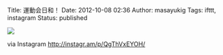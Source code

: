 Title: 運動会日和！
Date: 2012-10-08 02:36
Author: masayukig
Tags: ifttt, instagram
Status: published

<div>

![](http://distilleryimage3.s3.amazonaws.com/d74f027e10f011e2979f22000a1f8ae3_7.jpg)
<div>

via Instagram <http://instagr.am/p/QgThVxEYOH/>

</div>

</div>

